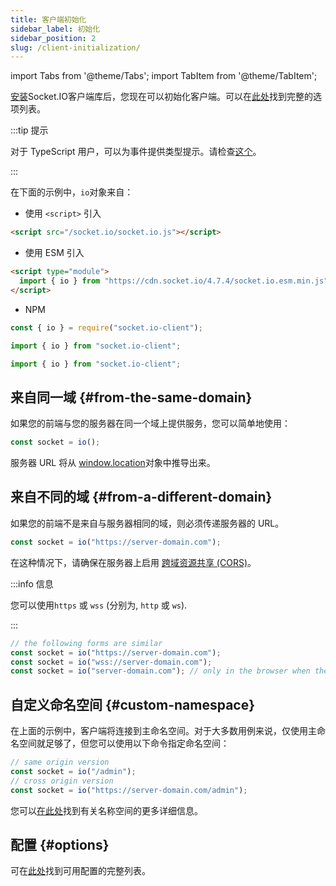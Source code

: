 ```yaml
---
title: 客户端初始化
sidebar_label: 初始化
sidebar_position: 2
slug: /client-initialization/
---
```


import Tabs from '@theme/Tabs';
import TabItem from '@theme/TabItem';

[安装](client-installation.md)Socket.IO客户端库后，您现在可以初始化客户端。可以在[此处](../../client-options.md)找到完整的选项列表。

:::tip 提示

对于 TypeScript 用户，可以为事件提供类型提示。请检查[这个](../01-Documentation/typescript.md)。

:::

在下面的示例中，`io`对象来自：

- 使用 `<script>` 引入

```html
<script src="/socket.io/socket.io.js"></script>
```

- 使用 ESM 引入

```html
<script type="module">
  import { io } from "https://cdn.socket.io/4.7.4/socket.io.esm.min.js";
</script>
```

- NPM

<Tabs groupId="lang">
  <TabItem value="cjs" label="CommonJS" default>

```js
const { io } = require("socket.io-client");
```

  </TabItem>
  <TabItem value="mjs" label="ES modules">

```js
import { io } from "socket.io-client";
```

  </TabItem>
  <TabItem value="ts" label="TypeScript">

```ts
import { io } from "socket.io-client";
```

  </TabItem>
</Tabs>

## 来自同一域 {#from-the-same-domain}

如果您的前端与您的服务器在同一个域上提供服务，您可以简单地使用：

```js
const socket = io();
```

服务器 URL 将从 [window.location](https://developer.mozilla.org/en-US/docs/Web/API/Window/location)对象中推导出来。

## 来自不同的域 {#from-a-different-domain}

如果您的前端不是来自与服务器相同的域，则必须传递服务器的 URL。

```js
const socket = io("https://server-domain.com");
```

在这种情况下，请确保在服务器上启用 [跨域资源共享 (CORS)](../02-Server/handling-cors.md)。

:::info 信息

您可以使用`https` 或 `wss` (分别为, `http` 或 `ws`).

:::

```js
// the following forms are similar
const socket = io("https://server-domain.com");
const socket = io("wss://server-domain.com");
const socket = io("server-domain.com"); // only in the browser when the page is served over https (will not work in Node.js)
```

## 自定义命名空间 {#custom-namespace}

在上面的示例中，客户端将连接到主命名空间。对于大多数用例来说，仅使用主命名空间就足够了，但您可以使用以下命令指定命名空间：

```js
// same origin version
const socket = io("/admin");
// cross origin version
const socket = io("https://server-domain.com/admin");
```

您可以[在此处](../06-Advanced/namespaces.md)找到有关名称空间的更多详细信息。

## 配置 {#options}

可在[此处](../../client-options.md)找到可用配置的完整列表。
